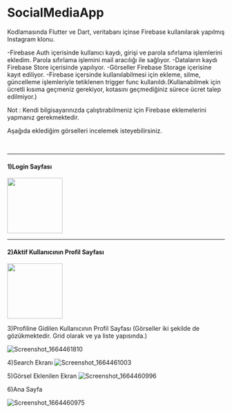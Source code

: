# SocialMediaApp

Kodlamasında Flutter ve Dart, veritabanı içinse Firebase kullanılarak yapılmış Instagram klonu.

-Firebase Auth içerisinde kullanıcı kaydı, girişi ve parola sıfırlama işlemlerini ekledim. Parola sıfırlama işlemini mail aracılığı ile sağlıyor.
-Dataların kaydı Firebase Store içerisinde yapılıyor.
-Görseller Firebase Storage içerisine kayıt ediliyor.
-Firebase içersinde kullanılabilmesi için ekleme, silme, güncelleme işlemleriyle tetiklenen trigger func kullanıldı.(Kullanabilmek için ücretli kısıma geçmeniz gerekiyor, kotasını geçmediğiniz sürece ücret talep edilmiyor.)

Not : Kendi bilgisayarınızda çalıştırabilmeniz için Firebase eklemelerini yapmanız gerekmektedir.

Aşağıda eklediğim görselleri incelemek isteyebilirsiniz.

<br>
<hr>

<h4>1)Login Sayfası</h4>
<img src="https://user-images.githubusercontent.com/51122010/193063416-9ef6f8e5-ab1f-4775-b214-a2c7a7dd38cc.png" width="128"/>

<br>
<hr>

<h4>2)Aktif Kullanıcının Profil Sayfası</h4>

<img src="https://user-images.githubusercontent.com/51122010/193063609-40eb87be-11d7-4712-b352-564cf40ec148.png" width="128"/>

3)Profiline Gidilen Kullanıcının Profil Sayfası
(Görseller iki şekilde de gözükmektedir. Grid olarak ve ya liste yapısında.)

![Screenshot_1664461810](https://user-images.githubusercontent.com/51122010/193063724-12559b62-b3d1-4e2e-9365-a39fb6a54685.png)

4)Search Ekranı
![Screenshot_1664461003](https://user-images.githubusercontent.com/51122010/193064126-316a6c4d-9206-4281-8163-d5e6d497cc73.png)

5)Görsel Eklenilen Ekran
![Screenshot_1664460996](https://user-images.githubusercontent.com/51122010/193064227-91f302b3-35a8-416b-82cb-826f72b0bc64.png)

6)Ana Sayfa

![Screenshot_1664460975](https://user-images.githubusercontent.com/51122010/193064329-40510b8e-4fdd-46f5-a9d4-edcb39c3f98d.png)


